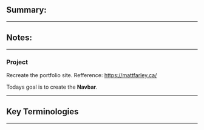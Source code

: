 ## Summary:
---

## Notes:
---

### Project 
Recreate the portfolio site.
Refference: https://mattfarley.ca/

Todays goal is to create the **Navbar**.  

---

## Key Terminologies
---
